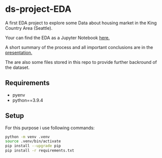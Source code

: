 # ds-project-EDA

A first EDA project to explore some Data about housing market in the King Country Area (Seattle).

Your can find the EDA as a Jupyter Notebook [here.](/EDA.ipynb)

A short summary of the process and all important conclusions are in the [presentation.](./presentation/DS-EDA-Project.pdf)

The are also some files stored in this repo to provide further backround of the dataset.

## Requirements

- pyenv
- python==3.9.4

## Setup

For this purpose i use following commands:

```bash
python -m venv .venv
source .venv/bin/activate
pip install --upgrade pip
pip install -r requirements.txt
```


